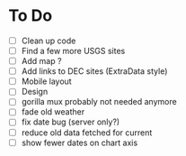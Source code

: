 # To Do

- [ ] Clean up code
- [ ] Find a few more USGS sites
- [ ] Add map ?
- [ ] Add links to DEC sites (ExtraData style)
- [ ] Mobile layout
- [ ] Design
- [ ] gorilla mux probably not needed anymore
- [ ] fade old weather
- [ ] fix date bug (server only?)
- [ ] reduce old data fetched for current
- [ ] show fewer dates on chart axis
